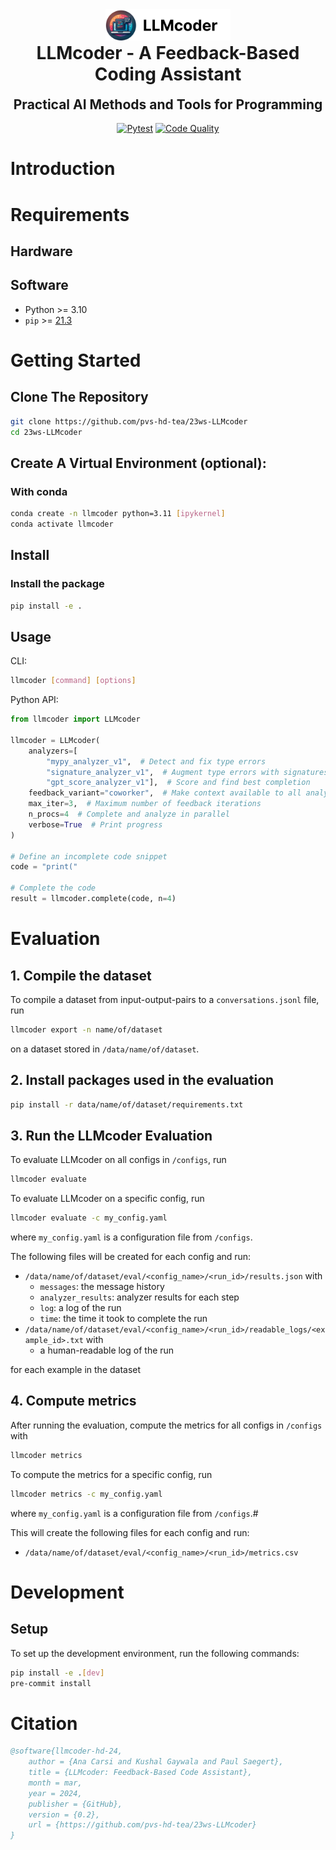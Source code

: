 <div align="center">

<img src="./images/LLMcoder_round_inline_black.png" width="200" alt="LLMcoder Logo" />

</div>

<h1 align="center" style="margin-top: 0px;"><b>LLMcoder</b> - A Feedback-Based Coding Assistant</h1>
<h2 align="center" style="margin-top: 0px;">Practical AI Methods and Tools for Programming</h2>

<div align="center">

[![Pytest](https://github.com/pvs-hd-tea/23ws-LLMcoder/actions/workflows/pytest.yml/badge.svg)](https://github.com/pvs-hd-tea/23ws-LLMcoder/actions/workflows/pytest.yml)
[![Code Quality](https://github.com/pvs-hd-tea/23ws-LLMcoder/actions/workflows/pre-commit.yml/badge.svg)](https://github.com/pvs-hd-tea/23ws-LLMcoder/actions/workflows/pre-commit.yml)
</div>

# Introduction
# Requirements
## Hardware
## Software
- Python >= 3.10
- `pip` >= [21.3](https://pip.pypa.io/en/stable/news/#v21-3)
# Getting Started
## Clone The Repository

```sh
git clone https://github.com/pvs-hd-tea/23ws-LLMcoder
cd 23ws-LLMcoder
```

## Create A Virtual Environment (optional):

### With conda

```sh
conda create -n llmcoder python=3.11 [ipykernel]
conda activate llmcoder
```

## Install

### Install the package

```sh
pip install -e .
```

## Usage

CLI:
```sh
llmcoder [command] [options]
```

Python API:
```python
from llmcoder import LLMcoder

llmcoder = LLMcoder(
    analyzers=[
        "mypy_analyzer_v1",  # Detect and fix type errors
        "signature_analyzer_v1",  # Augment type errors with signatures
        "gpt_score_analyzer_v1"],  # Score and find best completion
    feedback_variant="coworker",  # Make context available to all analyzers
    max_iter=3,  # Maximum number of feedback iterations
    n_procs=4  # Complete and analyze in parallel
    verbose=True  # Print progress
)

# Define an incomplete code snippet
code = "print("

# Complete the code
result = llmcoder.complete(code, n=4)
```

# Evaluation

## 1. Compile the dataset

To compile a dataset from input-output-pairs to a `conversations.jsonl` file, run

```sh
llmcoder export -n name/of/dataset
```

on a dataset stored in `/data/name/of/dataset`.

## 2. Install packages used in the evaluation

```sh
pip install -r data/name/of/dataset/requirements.txt
```

## 3. Run the LLMcoder Evaluation

To evaluate LLMcoder on all configs in `/configs`, run

```sh
llmcoder evaluate
```

To evaluate LLMcoder on a specific config, run

```sh
llmcoder evaluate -c my_config.yaml
```

where `my_config.yaml` is a configuration file from `/configs`.

The following files will be created for each config and run:

- `/data/name/of/dataset/eval/<config_name>/<run_id>/results.json` with
  - `messages`: the message history
  - `analyzer_results`: analyzer results for each step
  - `log`: a log of the run
  - `time`: the time it took to complete the run
- `/data/name/of/dataset/eval/<config_name>/<run_id>/readable_logs/<example_id>.txt` with
  - a human-readable log of the run

for each example in the dataset

## 4. Compute metrics
After running the evaluation, compute the metrics for all configs in `/configs` with

```sh
llmcoder metrics
```

To compute the metrics for a specific config, run

```sh
llmcoder metrics -c my_config.yaml
```

where `my_config.yaml` is a configuration file from `/configs`.#

This will create the following files for each config and run:

- `/data/name/of/dataset/eval/<config_name>/<run_id>/metrics.csv`

# Development

## Setup
To set up the development environment, run the following commands:

```sh
pip install -e .[dev]
pre-commit install
```


# Citation
```bibtex
@software{llmcoder-hd-24,
    author = {Ana Carsi and Kushal Gaywala and Paul Saegert},
    title = {LLMcoder: Feedback-Based Code Assistant},
    month = mar,
    year = 2024,
    publisher = {GitHub},
    version = {0.2},
    url = {https://github.com/pvs-hd-tea/23ws-LLMcoder}
}
```
